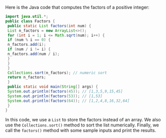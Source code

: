 Here is the Java code that computes the factors of a positive integer:
```java
import java.util.*;
public class Factors {
 public static List factors(int num) {
 List n_factors = new ArrayList<>();
 for (int i = 1; i <= Math.sqrt(num); i++) {
 if (num % i == 0) {
 n_factors.add(i);
 if (num / i != i) {
 n_factors.add(num / i);
 }
 }
 }
 Collections.sort(n_factors); // numeric sort
 return n_factors;
 }
 public static void main(String[] args) {
 System.out.println(factors(45)); // [1,3,5,9,15,45] 
 System.out.println(factors(53)); // [1,53] 
 System.out.println(factors(64)); // [1,2,4,8,16,32,64]
 }
}
```
In this code, we use a `List` to store the factors instead of an array. We also use the `Collections.sort()` method to sort the list numerically. Finally, we call the `factors()` method with some sample inputs and print the results.

